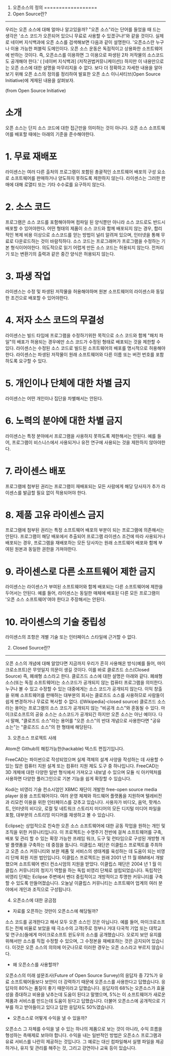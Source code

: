 1. 오픈소스의 정의
==================
1. Open Source란?
-----------------
우리는 오픈 소스에 대해 얼마나 알고있을까?
"오픈 소스"라는 단어를 들었을 때 드는 생각은
'소스 코드가 오픈되어 있으니 무료로 사용할 수 있겠구나!'와 같을 것이다.
실제로 네이버 지식백과에 오픈 소스를 검색해보면 다음과 같이 설명한다.
'오픈소스란 누구나 이용 가능한 퍼블릭 도메인이다.
오픈 소스 운동은 독점적이고 상용화한 소프트웨어에 반하는 것이다.
즉, 오픈소스를 이용하면 그 이용으로 파생된 2차 저작물의 소스코드도 공개해야 한다.'
 ( [네이버 지식백과] (저작권법커뮤니케이션))
하지만 이 내용만으로는 오픈 소스에 대한 설명을 마무리지을 수 없다.
보다 더 정확하고 자세한 내용을 알아보기 위해 오픈 소스의 정의를 정리하여 발표한 오픈 소스 이니셔티브(Open Source Initiative)에 게재된 내용을 살펴보자.

(from Open Source Initiative)

# 소개
오픈 소스는 단지 소스 코드에 대한 접근만을 의미하는 것이 아니다. 오픈 소스 소프트웨어를 배포할 때에는 아래의 기준을 준수해야한다.

# 1. 무료 재배포
 라이센스는 여러 다른 출처의 프로그램이 포함된 총괄적인 소프트웨어 배포의 구성 요소로 소프트웨어를 판매하거나 양도하지 못하도록 제한하지 않는다.
 라이센스는 그러한 판매에 대해 로열티 또는 기타 수수료를 요구하지 않는다.

# 2. 소스 코드
 프로그램은 소스 코드를 포함해야하며 컴파일 된 양식뿐만 아니라 소스 코드로도 반드시 배포할 수 있어야한다.
 어떤 형태의 제품이 소스 코드와 함께 배포되지 않는 경우, 합리적인 복제 비용 이상으로 소스코드를 얻는 방법이 널리 알려져 있으며, 인터넷을 통해 무료로 다운로드하는 것이 바람직하다.
 소스 코드는 프로그래머가 프로그램을 수정하는 기본 형식이어야한다. 의도적으로 읽기 어렵게 만든 소스 코드는 허용되지 않는다. 전처리기 또는 변환기의 출력과 같은 중간 양식은 허용되지 않는다.

# 3. 파생 작업
 라이센스는 수정 및 파생된 저작물을 허용해야하며 원본 소프트웨어의 라이센스와 동일한 조건으로 배포할 수 있어야한다.

# 4. 저자 소스 코드의 무결성
 라이센스는 빌드 타임에 프로그램을 수정하기위한 목적으로 소스 코드와 함께 "패치 파일"의 배포가 허용되는 경우에만 소스 코드가 수정된 형태로 배포되는 것을 제한할 수 있다.
 라이센스는 수정된 소스 코드로 빌드된 소프트웨어의 배포를 명시적으로 허용해야한다.
 라이센스는 파생된 저작물이 원래 소프트웨어와 다른 이름 또는 버전 번호를 포함하도록 요구할 수 있다.

# 5. 개인이나 단체에 대한 차별 금지
 라이센스는 어떤 개인이나 집단을 차별해서는 안된다.

# 6. 노력의 분야에 대한 차별 금지
 라이센스는 특정 분야에서 프로그램을 사용하지 못하도록 제한해서는 안된다.
 예를 들어, 프로그램이 비스니스에서 사용되거나 유전 연구에 사용되는 것을 제한하지 않아야한다.

# 7. 라이센스 배포
 프로그램에 첨부된 권리는 프로그램이 재배포되는 모든 사람에게 해당 당사자가 추가 라이센스를 발급할 필요 없이 적용되어야 한다.

# 8. 제품 고유 라이센스 금지
 프로그램에 첨부된 권리는 특정 소프트웨어 배포의 부분이 되는 프로그램에 의존해서는 안된다.
 프로그램이 해당 배포에서 추출되어 프로그램 라이센스 조건에 따라 사용되거나 배포되는 경우, 프로그램을 재배포하는 모든 당사자는 원래 소프트웨어 배포와 함께 부여된 원본과 동일한 권한을 가져야한다.

# 9. 라이센스로 다른 소프트웨어 제한 금지
 라이센스는 라이센스가 부여된 소프트웨어와 함께 배포되는 다른 소프트웨어에 제한을 두어서는 안된다.
 예를 들어, 라이센스는 동일한 매체에 배포된 다른 모든 프로그램이 '오픈 소스 소프트웨어'여야 한다고 주장해서는 안된다.

# 10. 라이센스의 기술 중립성
 라이센스의 조항은 개별 기술 또는 인터페이스 스타일에 근거할 수 없다.

2. Closed Source란?
-------------------
오픈 소스의 개념에 대해 알았다면 지금까지 우리가 흔히 사용해온 방식(예를 들어, 마이크로소프트)은 무엇일지 의문이 생길 것이다.
이를 바로 클로즈드 소스(Closed Source) 즉, 폐쇄형 소스라고 한다.
클로즈드 소스에 대한 설명은 아래와 같다.
폐쇄형 소스(또는 독점 소프트웨어)는 소스코드가 공개되지 않는 컴퓨터 프로그램을 의미한다.
누구나 볼 수 있고 수정할 수 있는 대중에게는 소스 코드가 공개되지 않는다.
이익 창출을 위해 소프트웨어를 판매하는 대부분의 회사는 클로즈드 소스를 사용하므로 사람들이 쉽게 변경하거나 무료로 복사할 수 없다.
([Wikipedia]-closed source)
클로즈드 소스라는 용어는 프로그램의 소스 코드가 공개되지 않는 "비공개 소스"와 혼동될 수 있다.
마이크로소프트의 공유 소스는 소스코드가 공개되긴 하지만 오픈 소스는 아닌 예이다.
다시 말해, "클로즈드 소스"라는 용어를 "오픈 소스"의 반대 개념으로 사용한다면 "공유 소는"는 "클로즈드 소스"의 한 형태에 해당된다.


3. 오픈소스 프로젝트 사례

Atom은 Github의 해킹가능한(hackable) 텍스트 편집기입니다. 

FreeCAD는 파이썬으로 작성되었으며 실제 객체의 설계 사양을 작성하는 데 사용할 수 있는 많은 컴퓨터 지원 설계 또는 컴퓨터 지원 제도 도구 중 하나입니다. FreeCAD는 3D 개체에 대한 다양한 일반 형식에서 가져오고 내보낼 수 있으며 모듈 식 아키텍처를 사용하면 다양한 플러그인으로 기본 기능을 쉽게 확장할 수 있습니다.

Kodi는 비영리 기술 컨소시엄인 XBMC 재단이 개발한 free-open source media player 응용 소프트웨어이다. 여러 운영 체제와 하드웨어 플랫폼을 지원하며 텔레비전과 리모컨 이용을 위한 인터페이스를 갖추고 있습니다. 사용자가 비디오, 음악, 팟캐스트, 인터넷의 비디오, 로컬 및 네트워크 스토리지 미디어의 모든 디지털 미디어 파일을 포함, 대부분의 스트리밍 미디어를 재생하고 볼 수 있습니다.

Eclipse는 상업적으로 친숙한 오픈 소스 소프트웨어에 대한 공동 작업을 원하는 개인 및 조직을 위한 커뮤니티입니다. 이 프로젝트는 수명주기 전반에 걸쳐 소프트웨어를 구축, 배포 및 관리 할 수 있는 확장 가능한 프레임 워크, 도구 및 런타임으로 구성된 개방형 개발 플랫폼을 구축하는 데 중점을 둡니다. 이클립스 재단은 이클립스 프로젝트를 주최하고 오픈 소스 커뮤니티와 보완 제품 및 서비스의 생태계를 육성하는 데 도움이 되는 비영리 단체 회원 지원 법인입니다.
이클립스 프로젝트는 원래 2001 년 11 월 IBM에서 개발했으며 소프트웨어 벤더 컨소시엄의 지원을 받았다. 이클립스 재단은 2004 년 1 월 이클립스 커뮤니티의 청지기 역할을 하는 독립 비영리 단체로 설립되었습니다. 독립적인 비영리 단체는 Eclipse 주변에서 벤더 중립적이고 개방적이고 투명한 커뮤니티를 구축 할 수 있도록 만들어졌습니다. 오늘날 이클립스 커뮤니티는 소프트웨어 업계의 여러 분야에서 개인과 조직으로 구성됩니다.

4. 오픈소스에 대한 궁금점

- 자료를 오픈하는 것만이 오픈소스에 해당될까?

소스 코드를 공개한다고 해서 모두 오픈 소스인 것은 아닙니다. 예를 들어, 마이크로소프트는 전체 비율로 보았을 때 극소수의 고객(주로 정부나 거대 다국적 기업 또는 대학교 및 연구소)들에게 마이크로소프트 윈도우의 소스를 공개했습니다. 오로지 보안 유지를 위해서만 소스를 직접 수정할 수 있으며, 그 수정본을 재배포하는 것은 금지되어 있습니다. 이것은 오픈 소스의 의의에 어긋나므로 이러한 경우는 오픈 소스라고 부르지 않습니다.

- 왜 오픈소스를 사용할까?

오픈소스의 미래 설문조사(Future of Open Source Survey)의 응답자 중 72%가 유료 소프트웨어들보다 보안이 더 강력하기 때문에 오픈소스를 사용한다고 답했습니다. 응답자의 80%는 품질이 좋기 때문이라고 답했습니다. 응답자의 68%는 오픈소스가 효율성을 증대하고 비용을 낮추는데 도움이 된다고 말했으며, 5%는 이 소프트웨어가 새로운 제품과 서비스를 만드는데 도움이 된다고 답했습니다. 더불어 오픈소스에 공개적으로 기부를 하고 받아들이고 있다고 답한 응답자도 50%였습니다.

- 오픈소스로 어떻게 수익을 낼 수 있을까?

오픈소스 그 자체를 수익을 낼 수 있는 하나의 제품으로 보는 것이 아니라, 수익 흐름을 형성하는 촉매제로 보아야 합니다. 수익을 내는 일반적인 방법은 오픈소스 프로그램과 유료 서비스를 나란히 제공하는 것입니다. 그 예로는 대신 컴파일해서 실행 파일을 제공하거나, 유지 및 관리를 해주는 것, 그리고 강연이나 교육 등이 있습니다. 
